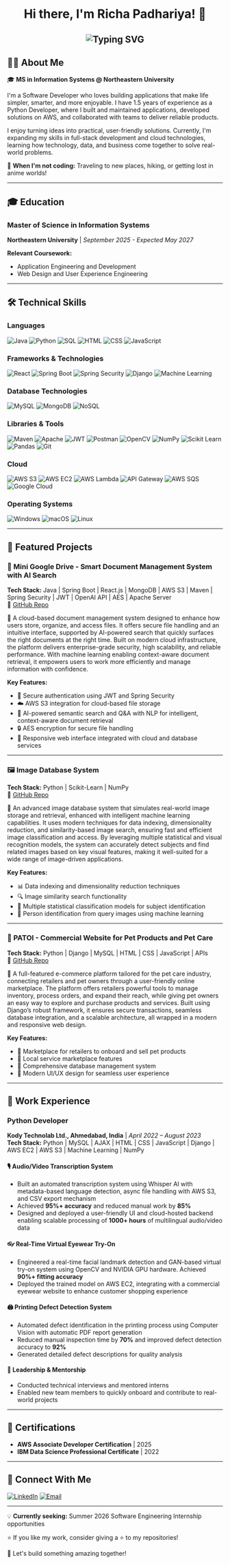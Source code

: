 <h1 align="center">Hi there, I'm Richa Padhariya! 👋</h1>

<h2 align="center">
  <img src="https://readme-typing-svg.herokuapp.com?font=Poppins&weight=700&size=35&pause=1000&color=6366F1&center=true&vCenter=true&repeat=true&random=false&width=700&height=70&lines=%F0%9F%92%BB+Software+Developer;%F0%9F%9A%80+Full+Stack+Engineer;%F0%9F%A7%A9+Problem+Solver;%E2%9C%A8+Coding+the+Future" alt="Typing SVG" />
</h2>

<!--
**Richa-04/Richa-04** is a ✨ _special_ ✨ repository because its `README.md` (this file) appears on your GitHub profile.

Here are some ideas to get you started:

- 🔭 I’m currently working on ...
- 🌱 I’m currently learning ...
- 👯 I’m looking to collaborate on ...
- 🤔 I’m looking for help with ...
- 💬 Ask me about ...
- 📫 How to reach me: ...
- 😄 Pronouns: ...
- ⚡ Fun fact: ...
-->

## 👨‍💻 About Me

🎓 **MS in Information Systems @ Northeastern University**

I'm a Software Developer who loves building applications that make life simpler, smarter, and more enjoyable. I have 1.5 years of experience as a Python Developer, where I built and maintained applications, developed solutions on AWS, and collaborated with teams to deliver reliable products.

I enjoy turning ideas into practical, user-friendly solutions. Currently, I'm expanding my skills in full-stack development and cloud technologies, learning how technology, data, and business come together to solve real-world problems.

🌱 **When I'm not coding:** Traveling to new places, hiking, or getting lost in anime worlds!

---

## 🎓 Education

### Master of Science in Information Systems
**Northeastern University** | *September 2025 - Expected May 2027*

**Relevant Coursework:**
- Application Engineering and Development
- Web Design and User Experience Engineering

---

## 🛠️ Technical Skills

### Languages
![Java](https://img.shields.io/badge/Java-ED8B00?style=for-the-badge&logo=openjdk&logoColor=white)
![Python](https://img.shields.io/badge/Python-3776AB?style=for-the-badge&logo=python&logoColor=white)
![SQL](https://img.shields.io/badge/SQL-4479A1?style=for-the-badge&logo=mysql&logoColor=white)
![HTML](https://img.shields.io/badge/HTML5-E34F26?style=for-the-badge&logo=html5&logoColor=white)
![CSS](https://img.shields.io/badge/CSS3-1572B6?style=for-the-badge&logo=css3&logoColor=white)
![JavaScript](https://img.shields.io/badge/JavaScript-F7DF1E?style=for-the-badge&logo=javascript&logoColor=black)

### Frameworks & Technologies
![React](https://img.shields.io/badge/React-20232A?style=for-the-badge&logo=react&logoColor=61DAFB)
![Spring Boot](https://img.shields.io/badge/Spring_Boot-6DB33F?style=for-the-badge&logo=spring-boot&logoColor=white)
![Spring Security](https://img.shields.io/badge/Spring_Security-6DB33F?style=for-the-badge&logo=spring-security&logoColor=white)
![Django](https://img.shields.io/badge/Django-092E20?style=for-the-badge&logo=django&logoColor=white)
![Machine Learning](https://img.shields.io/badge/Machine_Learning-FF6F00?style=for-the-badge&logo=tensorflow&logoColor=white)

### Database Technologies
![MySQL](https://img.shields.io/badge/MySQL-005C84?style=for-the-badge&logo=mysql&logoColor=white)
![MongoDB](https://img.shields.io/badge/MongoDB-4EA94B?style=for-the-badge&logo=mongodb&logoColor=white)
![NoSQL](https://img.shields.io/badge/NoSQL-4EA94B?style=for-the-badge&logo=apache-cassandra&logoColor=white)

### Libraries & Tools
![Maven](https://img.shields.io/badge/Maven-C71A36?style=for-the-badge&logo=apache-maven&logoColor=white)
![Apache](https://img.shields.io/badge/Apache-D22128?style=for-the-badge&logo=apache&logoColor=white)
![JWT](https://img.shields.io/badge/JWT-000000?style=for-the-badge&logo=json-web-tokens&logoColor=white)
![Postman](https://img.shields.io/badge/Postman-FF6C37?style=for-the-badge&logo=postman&logoColor=white)
![OpenCV](https://img.shields.io/badge/OpenCV-5C3EE8?style=for-the-badge&logo=opencv&logoColor=white)
![NumPy](https://img.shields.io/badge/NumPy-013243?style=for-the-badge&logo=numpy&logoColor=white)
![Scikit Learn](https://img.shields.io/badge/Scikit_Learn-F7931E?style=for-the-badge&logo=scikit-learn&logoColor=white)
![Pandas](https://img.shields.io/badge/Pandas-150458?style=for-the-badge&logo=pandas&logoColor=white)
![Git](https://img.shields.io/badge/Git-F05032?style=for-the-badge&logo=git&logoColor=white)

### Cloud
![AWS S3](https://img.shields.io/badge/AWS_S3-569A31?style=for-the-badge&logo=amazon-s3&logoColor=white)
![AWS EC2](https://img.shields.io/badge/AWS_EC2-FF9900?style=for-the-badge&logo=amazon-ec2&logoColor=white)
![AWS Lambda](https://img.shields.io/badge/AWS_Lambda-FF9900?style=for-the-badge&logo=aws-lambda&logoColor=white)
![API Gateway](https://img.shields.io/badge/API_Gateway-FF4F8B?style=for-the-badge&logo=amazon-api-gateway&logoColor=white)
![AWS SQS](https://img.shields.io/badge/AWS_SQS-FF4F8B?style=for-the-badge&logo=amazon-sqs&logoColor=white)
![Google Cloud](https://img.shields.io/badge/Google_Cloud-4285F4?style=for-the-badge&logo=google-cloud&logoColor=white)

### Operating Systems
![Windows](https://img.shields.io/badge/Windows-0078D6?style=for-the-badge&logo=windows&logoColor=white)
![macOS](https://img.shields.io/badge/macOS-000000?style=for-the-badge&logo=apple&logoColor=white)
![Linux](https://img.shields.io/badge/Linux-FCC624?style=for-the-badge&logo=linux&logoColor=black)

---

## 🚀 Featured Projects

### 📂 Mini Google Drive - Smart Document Management System with AI Search
**Tech Stack:** Java | Spring Boot | React.js | MongoDB | AWS S3 | Maven | Spring Security | JWT | OpenAI API | AES | Apache Server  
🔗 [GitHub Repo](https://github.com/Richa-04/Mini-Google-Drive-Dropbox)

🚀 A cloud-based document management system designed to enhance how users store, organize, and access files. It offers secure file handling and an intuitive interface, supported by AI-powered search that quickly surfaces the right documents at the right time. Built on modern cloud infrastructure, the platform delivers enterprise-grade security, high scalability, and reliable performance. With machine learning enabling context-aware document retrieval, it empowers users to work more efficiently and manage information with confidence.

**Key Features:**
- 🔐 Secure authentication using JWT and Spring Security
- ☁️ AWS S3 integration for cloud-based file storage
- 🤖 AI-powered semantic search and Q&A with NLP for intelligent, context-aware document retrieval
- 🔒 AES encryption for secure file handling
- 📱 Responsive web interface integrated with cloud and database services

---

### 🖼️ Image Database System
**Tech Stack:** Python | Scikit-Learn | NumPy  
🔗 [GitHub Repo](https://github.com/Richa-04/Image-Database-System)

🚀 An advanced image database system that simulates real-world image storage and retrieval, enhanced with intelligent machine learning capabilities. It uses modern techniques for data indexing, dimensionality reduction, and similarity-based image search, ensuring fast and efficient image classification and access. By leveraging multiple statistical and visual recognition models, the system can accurately detect subjects and find related images based on key visual features, making it well-suited for a wide range of image-driven applications.

**Key Features:**
- 📊 Data indexing and dimensionality reduction techniques
- 🔍 Image similarity search functionality
- 🤖 Multiple statistical classification models for subject identification
- 👤 Person identification from query images using machine learning

---

### 🐾 PATOI - Commercial Website for Pet Products and Pet Care
**Tech Stack:** Python | Django | MySQL | HTML | CSS | JavaScript | APIs  
🔗 [GitHub Repo](https://github.com/Richa-04/Pet)

🚀 A full-featured e-commerce platform tailored for the pet care industry, connecting retailers and pet owners through a user-friendly online marketplace. The platform offers retailers powerful tools to manage inventory, process orders, and expand their reach, while giving pet owners an easy way to explore and purchase products and services. Built using Django’s robust framework, it ensures secure transactions, seamless database integration, and a scalable architecture, all wrapped in a modern and responsive web design.

**Key Features:**
- 🛒 Marketplace for retailers to onboard and sell pet products
- 🏪 Local service marketplace features
- 💾 Comprehensive database management system
- 🎨 Modern UI/UX design for seamless user experience
  
---

## 💼 Work Experience

### Python Developer
**Kody Technolab Ltd., Ahmedabad, India** | *April 2022 – August 2023*  
**Tech Stack:** Python | MySQL | AJAX | HTML | CSS | JavaScript | Django | AWS EC2 | AWS S3 | Machine Learning | NumPy

#### 🎙️ Audio/Video Transcription System
- Built an automated transcription system using Whisper AI with metadata-based language detection, async file handling with AWS S3, and CSV export mechanism
- Achieved **95%+ accuracy** and reduced manual work by **85%**
- Designed and deployed a user-friendly UI and cloud-hosted backend enabling scalable processing of **1000+ hours** of multilingual audio/video data

#### 👓 Real-Time Virtual Eyewear Try-On
- Engineered a real-time facial landmark detection and GAN-based virtual try-on system using OpenCV and NVIDIA GPU hardware. Achieved **90%+ fitting accuracy**
- Deployed the trained model on AWS EC2, integrating with a commercial eyewear website to enhance customer shopping experience

#### 🖨️ Printing Defect Detection System
- Automated defect identification in the printing process using Computer Vision with automatic PDF report generation
- Reduced manual inspection time by **70%** and improved defect detection accuracy to **92%**
- Generated detailed defect descriptions for quality analysis

#### 👥 Leadership & Mentorship
- Conducted technical interviews and mentored interns
- Enabled new team members to quickly onboard and contribute to real-world projects

--- 

## 📜 Certifications

- **AWS Associate Developer Certification** | 2025
- **IBM Data Science Professional Certificate** | 2022

--- 

## 🤝 Connect With Me

[![LinkedIn](https://img.shields.io/badge/LinkedIn-0077B5?style=for-the-badge&logo=linkedin&logoColor=white)](https://www.linkedin.com/in/richa-padhariya)
[![Email](https://img.shields.io/badge/Email-D14836?style=for-the-badge&logo=gmail&logoColor=white)](mailto:padhariya.r@northeastern.edu)

---

💡 **Currently seeking:** Summer 2026 Software Engineering Internship opportunities

⭐ If you like my work, consider giving a ⭐ to my repositories!

🚀 Let's build something amazing together!
